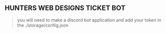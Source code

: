 ## HUNTERS WEB DESIGNS TICKET BOT

> you will need to make a discord bot application and add your token in the ./storage/config.json
